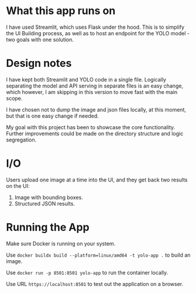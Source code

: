 # What this app runs on
I have used Streamlit, which uses Flask under the hood. This is to simplify the UI Building process, as well as to host an endpoint for the YOLO model - two goals with one solution.  

# Design notes
I have kept both Streamlit and YOLO code in a single file. Logically separating the model and API serving in separate files is an easy change, which however, I am skipping in this version to move fast with the main scope.  

I have chosen not to dump the image and json files locally, at this moment, but that is one easy change if needed.  

My goal with this project has been to showcase the core functionality. Further improvements could be made on the directory structure and logic segregation.

# I/O
Users upload one image at a time into the UI, and they get back two results on the UI:
1. Image with bounding boxes.
2. Structured JSON results.

# Running the App
Make sure Docker is running on your system.

Use `docker buildx build --platform=linux/amd64 -t yolo-app .` to build an image.

Use `docker run -p 8501:8501 yolo-app` to run the container locally.

Use URL `https://localhost:8501` to test out the application on a browser.